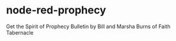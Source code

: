 node-red-prophecy
=================

Get the Spirit of Prophecy Bulletin by Bill and Marsha Burns of Faith Tabernacle